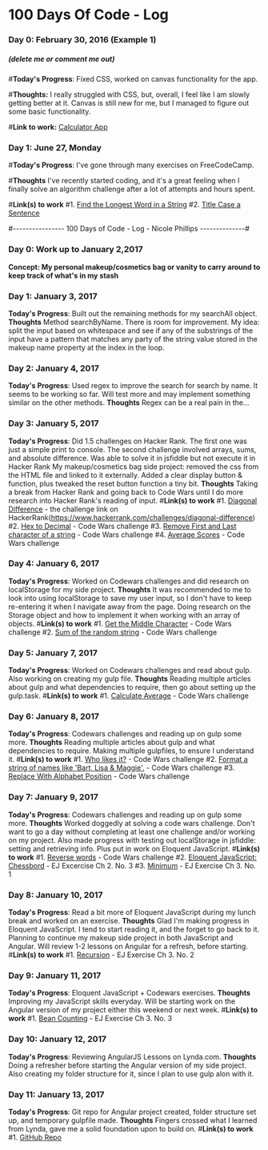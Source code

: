 # 100 Days Of Code - Log

### Day 0: February 30, 2016 (Example 1)
##### (delete me or comment me out)

#**Today's Progress**: Fixed CSS, worked on canvas functionality for the app.

#**Thoughts:** I really struggled with CSS, but, overall, I feel like I am slowly getting better at it. Canvas is still new for me, but I managed to figure out some basic functionality.

#**Link to work:** [Calculator App](http://www.example.com)


### Day 1: June 27, Monday

#**Today's Progress**: I've gone through many exercises on FreeCodeCamp.

#**Thoughts** I've recently started coding, and it's a great feeling when I finally solve an algorithm challenge after a lot of attempts and hours spent.

#**Link(s) to work**
#1. [Find the Longest Word in a String](https://www.freecodecamp.com/challenges/find-the-longest-word-in-a-string)
#2. [Title Case a Sentence](https://www.freecodecamp.com/challenges/title-case-a-sentence)


#---------------- 100 Days of Code - Log - Nicole Phillips --------------#

### Day 0: Work up to January 2,2017
**Concept: My personal makeup/cosmetics bag or vanity to carry around to keep track of what's in my stash**

### Day 1: January 3, 2017
**Today's Progress**: Built out the remaining methods for my searchAll object.
**Thoughts** Method searchByName. There is room for improvement. My idea: split the input based on whitespace and see if any of the substrings of the input have a pattern that matches any party of the string value stored in the makeup name property at the index in the loop.

### Day 2: January 4, 2017
**Today's Progress**: Used regex to improve the search for search by name. It seems to be working so far. Will test more and may implement something similar on the other methods.
**Thoughts** Regex can be a real pain in the...

### Day 3: January 5, 2017
**Today's Progress**: Did 1.5 challenges on Hacker Rank. The first one was just a simple print to console. The second challenge involved arrays, sums, and absolute difference. Was able to solve it in jsfiddle but not execute it in Hacker Rank
My makeup/cosmetics bag side project: removed the css from the HTML file and linked to it externally. Added a clear display button & function, plus tweaked the reset button function a tiny bit.
**Thoughts** Taking a break from Hacker Rank and going back to Code Wars until I do more research into Hacker Rank's reading of input.
#**Link(s) to work**
#1. [Diagonal Difference](https://jsfiddle.net/spialelo/e5mmweq4/) - the challenge link on HackerRank(https://www.hackerrank.com/challenges/diagonal-difference)
#2. [Hex to Decimal](https://jsfiddle.net/spialelo/vhof8x81/) - Code Wars challenge
#3. [Remove First and Last character of a string](https://jsfiddle.net/spialelo/ut2z0992/) - Code Wars challenge
#4. [Average Scores](https://jsfiddle.net/spialelo/bwk69f4f/) - Code Wars challenge

### Day 4: January 6, 2017
**Today's Progress**: Worked on Codewars challenges and did research on localStorage for my side project.
**Thoughts** It was recommended to me to look into using localStorage to save my user input, so I don't have to keep re-entering it when I navigate away from the page. Doing research on the Storage object and how to implement it when working with an array of objects.
#**Link(s) to work**
#1. [Get the Middle Character](https://jsfiddle.net/spialelo/7L0xppap/) - Code Wars challenge
#2. [Sum of the random string](https://jsfiddle.net/spialelo/w6j68yt4/) - Code Wars challenge

### Day 5: January 7, 2017
**Today's Progress**: Worked on Codewars challenges and read about gulp. Also working on creating my gulp file.
**Thoughts** Reading multiple articles about gulp and what dependencies to require, then go about setting up the gulp.task.
#**Link(s) to work**
#1. [Calculate Average](https://jsfiddle.net/spialelo/o7nL4ede/) - Code Wars challenge

### Day 6: January 8, 2017
**Today's Progress**: Codewars challenges and reading up on gulp some more.
**Thoughts** Reading multiple articles about gulp and what dependencies to require. Making multiple gulpfiles, to ensure I understand it.
#**Link(s) to work**
#1. [Who likes it?](https://jsfiddle.net/spialelo/74z7jrsv/) - Code Wars challenge
#2. [Format a string of names like 'Bart, Lisa & Maggie'.](https://jsfiddle.net/spialelo/Lm3pcw08/) - Code Wars challenge
#3. [Replace With Alphabet Position](https://jsfiddle.net/spialelo/8owuqz4n/) - Code Wars challenge

### Day 7: January 9, 2017
**Today's Progress**: Codewars challenges and reading up on gulp some more.
**Thoughts** Worked doggedly at solving a code wars challenge. Don't want to go a day without completing at least one challenge and/or working on my project. Also made progress with testing out localStorage in jsfiddle: setting and retrieving info. Plus put in work on Eloquent JavaScript.
#**Link(s) to work**
#1. [Reverse words](https://jsfiddle.net/spialelo/t0we84xk/) - Code Wars challenge
#2. [Eloquent JavaScript: Chessbord](https://jsfiddle.net/spialelo/16Lk2ehh/) - EJ Excercise Ch 2. No. 3
#3. [Minimum](https://jsfiddle.net/spialelo/gg80f3kp/) - EJ Exercise Ch 3. No. 1

### Day 8: January 10, 2017
**Today's Progress**: Read a bit more of Eloquent JavaScript during my lunch break and worked on an exercise.
**Thoughts** Glad I'm making progress in Eloquent JavaScript. I tend to start reading it, and the forget to go back to it. Planning to continue my makeup side project in both JavaScript and Angular. Will review 1-2 lessons on Angular for a refresh, before starting.
#**Link(s) to work**
#1. [Recursion](https://jsfiddle.net/spialelo/wjz73eLn/) - EJ Exercise Ch 3. No. 2


### Day 9: January 11, 2017
**Today's Progress**: Eloquent JavaScript + Codewars exercises.
**Thoughts** Improving my JavaScript skills everyday. Will be starting work on the Angular version of my project either this weekend or next week.
#**Link(s) to work**
#1. [Bean Counting](https://jsfiddle.net/spialelo/ftw8dodz/) - EJ Exercise Ch 3. No. 3


### Day 10: January 12, 2017
**Today's Progress**: Reviewing AngularJS Lessons on Lynda.com.
**Thoughts** Doing a refresher before starting the Angular version of my side project. Also creating my folder structure for it, since I plan to use gulp alon with it.


### Day 11: January 13, 2017
**Today's Progress**: Git repo for Angular project created, folder structure set up, and temporary gulpfile made.
**Thoughts** Fingers crossed what I learned from Lynda, gave me a solid foundation upon to build on.
#**Link(s) to work**
#1. [GitHub Repo](https://github.com/spialelo/my-beauty-stash)